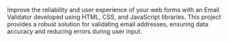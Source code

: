 Improve the reliability and user experience of your web forms with an Email Validator developed using HTML, CSS, and JavaScript libraries. This project provides a robust solution for validating email addresses, ensuring data accuracy and reducing errors during user input.
